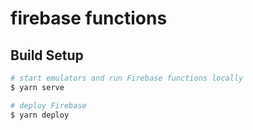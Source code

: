 # firebase functions

## Build Setup

```bash
# start emulators and run Firebase functions locally
$ yarn serve 

# deploy Firebase
$ yarn deploy
```